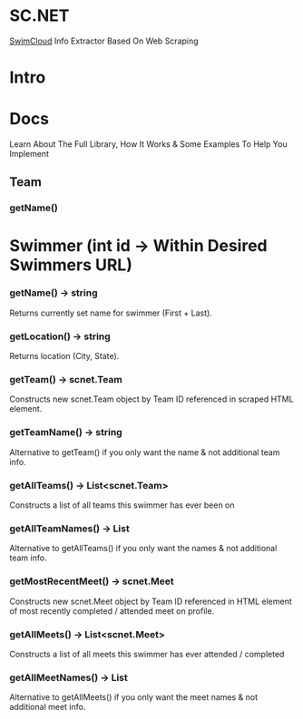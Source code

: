 # SC.NET
[SwimCloud](https://swimcloud.com/) Info Extractor Based On Web Scraping

# Intro

# Docs

Learn About The Full Library, How It Works & Some Examples To Help You Implement

## Team

### getName()

# Swimmer (int id -> Within Desired Swimmers URL)

### getName() -> string
Returns currently set name for swimmer (First + Last).

### getLocation() -> string
Returns location (City, State).

### getTeam() -> scnet.Team
Constructs new scnet.Team object by Team ID referenced in scraped HTML element.

### getTeamName() -> string
Alternative to getTeam() if you only want the name & not additional team info.

### getAllTeams() -> List<scnet.Team>
Constructs a list of all teams this swimmer has ever been on

### getAllTeamNames() -> List<string>
Alternative to getAllTeams() if you only want the names & not additional team info.

### getMostRecentMeet() -> scnet.Meet
Constructs new scnet.Meet object by Team ID referenced in HTML element of most recently completed / attended meet on profile.

### getAllMeets() -> List<scnet.Meet>
Constructs a list of all meets this swimmer has ever attended / completed

### getAllMeetNames() -> List<string>
Alternative to getAllMeets() if you only want the meet names & not additional meet info.
